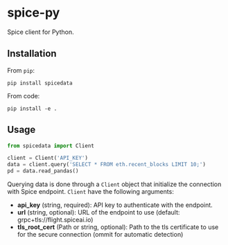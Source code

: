 # spice-py

Spice client for Python.

## Installation

From `pip`:

```
pip install spicedata
```

From code:

```
pip install -e .
```

## Usage

```python
from spicedata import Client

client = Client('API_KEY')
data = client.query('SELECT * FROM eth.recent_blocks LIMIT 10;')
pd = data.read_pandas()
```

Querying data is done through a `Client` object that initialize the connection with Spice endpoint. `Client` have the following arguments:

- **api_key** (string, required): API key to authenticate with the endpoint.
- **url** (string, optional): URL of the endpoint to use (default: grpc+tls://flight.spiceai.io)
- **tls_root_cert** (Path or string, optional): Path to the tls certificate to use for the secure connection (ommit for automatic detection)
